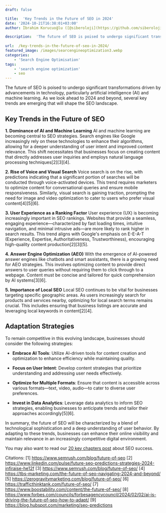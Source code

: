 ```yaml
---
draft: false

title:  'Key Trends in the Future of SEO in 2024'
date: '2024-10-21T16:38:01+03:00'
author: İbrahim Korucuoğlu ([@siberoloji](https://github.com/siberoloji))

description:  'The future of SEO is poised to undergo significant transformations driven by advancements in technology, particularly artificial intelligence.' 
 
url:  /key-trends-in-the-future-of-seo-in-2024/
featured_image: /images/searcengineoptimization3.webp
categories:
    - 'Search Engine Optimisation'
tags:
    - 'search engine optimization'
    - seo
---
```



The future of SEO is poised to undergo significant transformations driven by advancements in technology, particularly artificial intelligence (AI) and machine learning. As we look ahead to 2024 and beyond, several key trends are emerging that will shape the SEO landscape.



## Key Trends in the Future of SEO



**1. Dominance of AI and Machine Learning** AI and machine learning are becoming central to SEO strategies. Search engines like Google increasingly rely on these technologies to enhance their algorithms, allowing for a deeper understanding of user intent and improved content relevance. This shift necessitates that businesses focus on creating content that directly addresses user inquiries and employs natural language processing techniques[2][3][4].



**2. Rise of Voice and Visual Search** Voice search is on the rise, with predictions indicating that a significant portion of searches will be conducted through voice-activated devices. This trend requires marketers to optimize content for conversational queries and ensure mobile responsiveness. Similarly, visual search is gaining traction, prompting the need for image and video optimization to cater to users who prefer visual content[4][5][6].



**3. User Experience as a Ranking Factor** User experience (UX) is becoming increasingly important in SEO rankings. Websites that provide a seamless, engaging experience—characterized by fast loading times, intuitive navigation, and minimal intrusive ads—are more likely to rank higher in search results. This trend aligns with Google's emphasis on E-E-A-T (Experience, Expertise, Authoritativeness, Trustworthiness), encouraging high-quality content production[2][3][5].



**4. Answer Engine Optimization (AEO)** With the emergence of AI-powered answer engines like chatbots and smart assistants, there is a growing need for AEO strategies. This involves optimizing content to provide direct answers to user queries without requiring them to click through to a webpage. Content must be concise and tailored for quick comprehension by AI systems[3][6].



**5. Importance of Local SEO** Local SEO continues to be vital for businesses targeting specific geographic areas. As users increasingly search for products and services nearby, optimizing for local search terms remains crucial. This includes ensuring that business listings are accurate and leveraging local keywords in content[2][4].



## Adaptation Strategies



To remain competitive in this evolving landscape, businesses should consider the following strategies:


* **Embrace AI Tools**: Utilize AI-driven tools for content creation and optimization to enhance efficiency while maintaining quality.

* **Focus on User Intent**: Develop content strategies that prioritize understanding and addressing user needs effectively.

* **Optimize for Multiple Formats**: Ensure that content is accessible across various formats—text, video, audio—to cater to diverse user preferences.

* **Invest in Data Analytics**: Leverage data analytics to inform SEO strategies, enabling businesses to anticipate trends and tailor their approaches accordingly[5][6].




In summary, the future of SEO will be characterized by a blend of technological sophistication and a deep understanding of user behavior. By adapting to these trends, businesses can enhance their online visibility and maintain relevance in an increasingly competitive digital environment.



You may also want to read our <a href="https://www.siberoloji.com/introduction-to-search-engine-optimization-seo-a-clear-pathway-with-20-key-chapters/" target="_blank" rel="noopener" title="">20 key chapters post</a> about SEO success.



Citations: [1] <a href="https://www.semrush.com/blog/future-of-seo" target="_blank" rel="noopener" title="">https://www.semrush.com/blog/future-of-seo</a> [2] https://www.linkedin.com/pulse/future-seo-predictions-strategies-2024-infiraise-he12f [3] https://www.semrush.com/blog/future-of-seo/ [4] https://tbs-marketing.com/the-future-of-seo-navigating-2024-and-beyond/ [5] https://zerogravitymarketing.com/blog/future-of-seo/ [6] https://trafficthinktank.com/future-of-seo/ [7] https://www.boostability.com/content/the-future-of-seo/ [8] https://www.forbes.com/councils/forbesagencycouncil/2024/02/02/ai-is-driving-the-future-of-seo-how-to-adapt/ [9] https://blog.hubspot.com/marketing/seo-predictions

